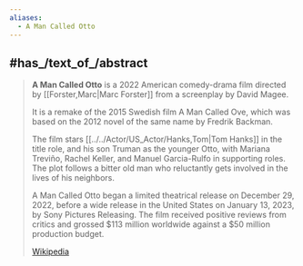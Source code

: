 ```yaml
---
aliases:
  - A Man Called Otto
---
```



## #has_/text_of_/abstract 

> **A Man Called Otto** is a 2022 American comedy-drama film 
> directed by [[Forster,Marc|Marc Forster]] from a screenplay by David Magee. 
> 
> It is a remake of the 2015 Swedish film A Man Called Ove, 
> which was based on the 2012 novel of the same name by Fredrik Backman. 
> 
> The film stars [[../../Actor/US_Actor/Hanks,Tom|Tom Hanks]] in the title role, and his son Truman as the younger Otto,
> with Mariana Treviño, Rachel Keller, and Manuel Garcia-Rulfo in supporting roles. 
> The plot follows a bitter old man who reluctantly gets involved in the lives of his neighbors.
>
> A Man Called Otto began a limited theatrical release on December 29, 2022, 
> before a wide release in the United States on January 13, 2023, by Sony Pictures Releasing. 
> The film received positive reviews from critics 
> and grossed $113 million worldwide against a $50 million production budget.
>
> [Wikipedia](https://en.wikipedia.org/wiki/A%20Man%20Called%20Otto)  